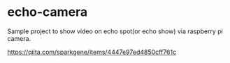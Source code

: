 # echo-camera

Sample project to show video on echo spot(or echo show) via raspberry pi camera.

https://qiita.com/sparkgene/items/4447e97ed4850cff761c